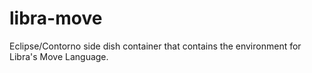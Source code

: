 # libra-move
Eclipse/Contorno side dish container that contains the environment for Libra's Move Language.
